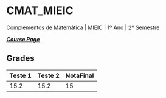# CMAT_MIEIC
Complementos de Matemática | MIEIC | 1º Ano | 2º Semestre

[***Course Page***](https://sigarra.up.pt/feup/pt/ucurr_geral.ficha_uc_view?pv_ocorrencia_id=419986)

## Grades

| Teste 1 | Teste 2 | NotaFinal
|---|---|---
| 15.2 | 15.2 | 15
